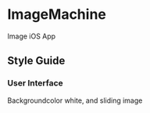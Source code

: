 # ImageMachine

Image iOS App

## Style Guide

### User Interface

Backgroundcolor white, and sliding image 
